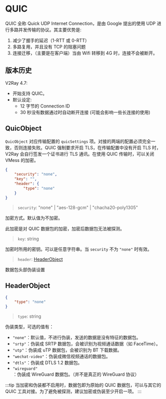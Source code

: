 # QUIC

QUIC 全称 Quick UDP Internet Connection，是由 Google 提出的使用 UDP 进行多路并发传输的协议。其主要优势是:

1. 减少了握手的延迟（1-RTT 或 0-RTT）
2. 多路复用，并且没有 TCP 的阻塞问题
3. 连接迁移，（主要是在客户端）当由 Wifi 转移到 4G 时，连接不会被断开。

## 版本历史

V2Ray 4.7:

* 开始支持 QUIC。
* 默认设定:
  * 12 字节的 Connection ID
  * 30 秒没有数据通过时自动断开连接 (可能会影响一些长连接的使用)

## QuicObject

`QuicObject` 对应传输配置的 `quicSettings` 项。对接的两端的配置必须完全一致，否则连接失败。QUIC 强制要求开启 TLS，在传输配置中没有开启 TLS 时，V2Ray 会自行签发一个证书进行 TLS 通讯。在使用 QUIC 传输时，可以关闭 VMess 的加密。

```json
{
    "security": "none",
    "key": "",
    "header": {
        "type": "none"
    }
}
```

> `security`: "none" | "aes-128-gcm" | "chacha20-poly1305"

加密方式。默认值为不加密。

此加密是对 QUIC 数据包的加密，加密后数据包无法被探测。

> `key`: string

加密时所用的密钥。可以是任意字符串。当 `security` 不为 `"none"` 时有效。

> `header`: [HeaderObject](#headerobject)

数据包头部伪装设置

## HeaderObject

```json
{
    "type": "none"
}
```

> `type`: string

伪装类型，可选的值有：

* `"none"`：默认值，不进行伪装，发送的数据是没有特征的数据包。
* `"srtp"`：伪装成 SRTP 数据包，会被识别为视频通话数据（如 FaceTime）。
* `"utp"`：伪装成 uTP 数据包，会被识别为 BT 下载数据。
* `"wechat-video"`：伪装成微信视频通话的数据包。
* `"dtls"`：伪装成 DTLS 1.2 数据包。
* `"wireguard"`：伪装成 WireGuard 数据包。（并不是真正的 WireGuard 协议）

:::tip
当加密和伪装都不启用时，数据包即为原始的 QUIC 数据包，可以与其它的 QUIC 工具对接。为了避免被探测，建议加密或伪装至少开启一项。
:::
